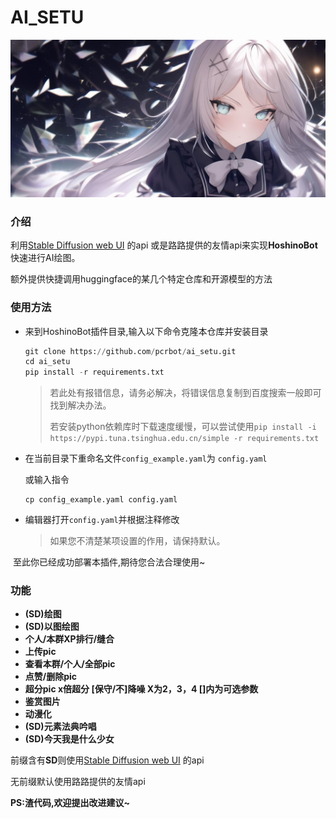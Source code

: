 # AI_SETU

<img src="TempImage/readme.jpg" alt="效果图" style="zoom: 50%;" />

### **介绍**

利用[Stable Diffusion web UI](https://github.com/AUTOMATIC1111/stable-diffusion-webui) 的api 或是路路提供的友情api来实现**HoshinoBot**快速进行AI绘图。

额外提供快捷调用huggingface的某几个特定仓库和开源模型的方法

### 使用方法

- 来到HoshinoBot插件目录,输入以下命令克隆本仓库并安装目录

  ```python
  git clone https://github.com/pcrbot/ai_setu.git
  cd ai_setu
  pip install -r requirements.txt
  ```

  > 若此处有报错信息，请务必解决，将错误信息复制到百度搜索一般即可找到解决办法。
  >
  > 若安装python依赖库时下载速度缓慢，可以尝试使用`pip install -i https://pypi.tuna.tsinghua.edu.cn/simple -r requirements.txt`

- 在当前目录下重命名文件`config_example.yaml`为 `config.yaml`

  或输入指令

  ```
  cp config_example.yaml config.yaml
  ```

- 编辑器打开`config.yaml`并根据注释修改

  > 如果您不清楚某项设置的作用，请保持默认。

​		至此你已经成功部署本插件,期待您合法合理使用~

### 功能

* **(SD)绘图**
* **(SD)以图绘图**
* **个人/本群XP排行/缝合**
* **上传pic**
* **查看本群/个人/全部pic**
* **点赞/删除pic**
* **超分pic x倍超分 [保守/不]降噪   X为2，3，4   []内为可选参数**
* **鉴赏图片**
* **动漫化**
* **(SD)元素法典吟唱**
* **(SD)今天我是什么少女**



前缀含有**SD**则使用[Stable Diffusion web UI](https://github.com/AUTOMATIC1111/stable-diffusion-webui) 的api

无前缀默认使用路路提供的友情api

**PS:渣代码,欢迎提出改进建议~**
